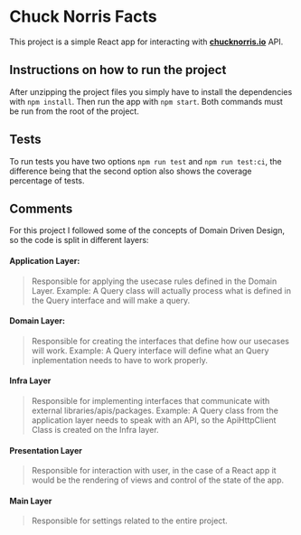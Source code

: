 # Chuck Norris Facts

This project is a simple React app for interacting with **[chucknorris.io](https://api.chucknorris.io/)** API.

## Instructions on how to run the project

After unzipping the project files you simply have to install the dependencies with
`npm install`. Then run the app with `npm start`. Both commands must be run from the root of the project.

## Tests

To run tests you have two options `npm run test` and `npm run test:ci`, the difference being that the second option also shows the coverage percentage of tests.

## Comments

For this project I followed some of the concepts of Domain Driven Design, so the code is split in different layers:

#### Application Layer:

> Responsible for applying the usecase rules defined in the Domain Layer. Example: A Query class will actually process what is defined in the Query interface and will make a query.

#### Domain Layer:

> Responsible for creating the interfaces that define how our usecases will work. Example: A Query interface will define what an Query inplementation needs to have to work properly.

#### Infra Layer

> Responsible for implementing interfaces that communicate with external libraries/apis/packages. Example: A Query class from the application layer needs to speak with an API, so the ApiHttpClient Class is created on the Infra layer.

#### Presentation Layer

> Responsible for interaction with user, in the case of a React app it would be the rendering of views and control of the state of the app.

#### Main Layer

> Responsible for settings related to the entire project.
